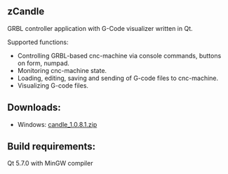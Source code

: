 zCandle
-----------
GRBL controller application with G-Code visualizer written in Qt.

Supported functions:
* Controlling GRBL-based cnc-machine via console commands, buttons on form, numpad.
* Monitoring cnc-machine state.
* Loading, editing, saving and sending of G-code files to cnc-machine.
* Visualizing G-code files.

Downloads:
----------
* Windows: [candle_1.0.8.1.zip](https://github.com/zubon2003/zCandle/blob/grbl_1_1/zCandle%201.1.8.1-win32.zip)

Build requirements:
------------------
Qt 5.7.0 with MinGW compiler

